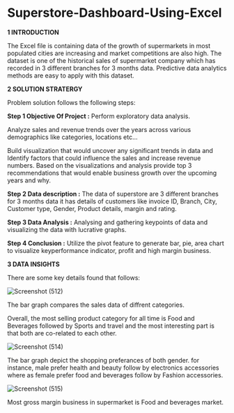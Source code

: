 # Superstore-Dashboard-Using-Excel

**1 INTRODUCTION**

The Excel file is containing data of the growth of supermarkets in most populated cities are increasing and market competitions are also high. The dataset is one of the historical sales of supermarket company which has recorded in 3 different branches for 3 months data. Predictive data analytics methods are easy to apply with this dataset.

**2 SOLUTION STRATERGY** 

Problem solution follows the following steps:

**Step 1 Objective Of Project :**
Perform exploratory data analysis.

Analyze sales and revenue trends over the years across various demographics like categories, locations etc...

Build visualization that would uncover any significant trends in data and Identify factors that could influence the sales and increase revenue numbers.
Based on the visualizations and analysis provide top 3 recommendations that would enable business growth over the upcoming years and why.

**Step 2 Data description :**
The data of superstore are 3 different branches for 3 months data it has details of customers like invoice ID, Branch, City, Customer type, Gender, Product details, margin and rating.

**Step 3 Data Analysis :**
Analysing and gathering keypoints of data and visualizing the data with lucrative graphs.

**Step 4 Conclusion :**
Utilize the pivot feature to generate bar, pie, area chart to visualize keyperformance indicator, profit and high margin business.

**3 DATA INSIGHTS** 

There are some key details found that follows:

![Screenshot (512)](https://user-images.githubusercontent.com/129647680/236116972-c736974f-3ed7-4818-9d2a-2247d00fceca.png)

The bar graph compares the sales data of  diffrent categories.

Overall, the most selling product category for all time is Food and Beverages followed by Sports and travel and the most interesting part is that both are co-related to each other.

![Screenshot (514)](https://user-images.githubusercontent.com/129647680/236119192-0a53029e-ecf8-4b90-80b1-954cf1404ca3.png)

The bar graph depict the shopping preferances of both gender. for instance, male prefer health and beauty follow by electronics accessories where as female prefer food and beverages follow by  Fashion accessories.

![Screenshot (515)](https://user-images.githubusercontent.com/129647680/236120340-cab95a5c-1d1a-4987-8f76-8cf2252bae11.png)

Most gross margin business in supermarket is Food and beverages market.



